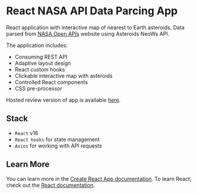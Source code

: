 # React NASA API Data Parcing App

React application with interactive map of nearest to Earth asteroids.
Data parsed from [NASA Open APIs](https://api.nasa.gov/) website using Asteroids NeoWs API.

The application includes:
* Consuming REST API
* Adaptive layout design
* React custom hooks
* Clickable interactive map with asteroids
* Controlled React components
* CSS pre-processor

Hosted review version of app is available [here](https://react-js-nasa-api-data-parcing.vercel.app/).

## Stack

* `React` v18
* `React hooks` for state management
* `Axios` for working with API requests

## Learn More

You can learn more in the [Create React App documentation](https://facebook.github.io/create-react-app/docs/getting-started).
To learn React, check out the [React documentation](https://reactjs.org/).
